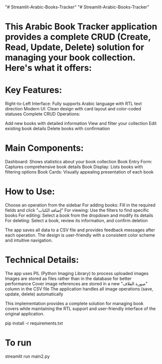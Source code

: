 "# Streamlit-Arabic-Books-Tracker" 
"# Streamlit-Arabic-Books-Tracker" 

# This Arabic Book Tracker application provides a complete CRUD (Create, Read, Update, Delete) solution for managing your book collection. Here's what it offers:
# Key Features:

Right-to-Left Interface: Fully supports Arabic language with RTL text direction
Modern UI: Clean design with card layout and color-coded statuses
Complete CRUD Operations:

Add new books with detailed information
View and filter your collection
Edit existing book details
Delete books with confirmation



# Main Components:

Dashboard: Shows statistics about your book collection
Book Entry Form: Captures comprehensive book details
Book Display: Lists books with filtering options
Book Cards: Visually appealing presentation of each book

# How to Use:

Choose an operation from the sidebar
For adding books: Fill in the required fields and click "إضافة الكتاب"
For viewing: Use the filters to find specific books
For editing: Select a book from the dropdown and modify its details
For deleting: Select a book, review its information, and confirm deletion

The app saves all data to a CSV file and provides feedback messages after each operation. The design is user-friendly with a consistent color scheme and intuitive navigation.


# Technical Details:

The app uses PIL (Python Imaging Library) to process uploaded images
Images are stored as files rather than in the database for better performance
Cover image references are stored in a new "صورة الغلاف" column in the CSV file
The application handles all image operations (save, update, delete) automatically

This implementation provides a complete solution for managing book covers while maintaining the RTL support and user-friendly interface of the original application.



pip install -r requirements.txt

# To run
streamlit run main2.py
